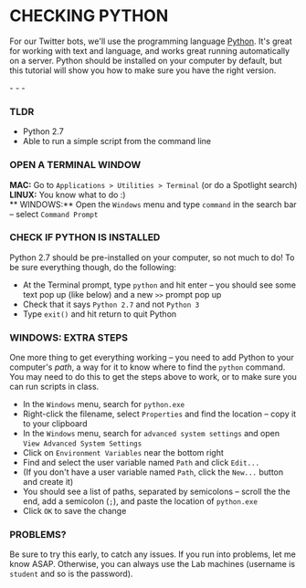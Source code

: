 CHECKING PYTHON
====

For our Twitter bots, we'll use the programming language [Python](https://www.python.org/). It's great for working with text and language, and works great running automatically on a server. Python should be installed on your computer by default, but this tutorial will show you how to make sure you have the right version.

\- \- \-

### TLDR  

* Python 2.7  
* Able to run a simple script from the command line

### OPEN A TERMINAL WINDOW

**MAC:** Go to `Applications > Utilities > Terminal` (or do a Spotlight search)  
**LINUX:** You know what to do :)  
** WINDOWS:** Open the `Windows` menu and type `command` in the search bar – select `Command Prompt`  

### CHECK IF PYTHON IS INSTALLED

Python 2.7 should be pre-installed on your computer, so not much to do! To be sure everything though, do the following:

* At the Terminal prompt, type `python` and hit enter – you should see some text pop up (like below) and a new `>>` prompt pop up  
* Check that it says `Python 2.7` and not `Python 3`  
* Type `exit()` and hit return to quit Python  

### WINDOWS: EXTRA STEPS  

One more thing to get everything working – you need to add Python to your computer's *path*, a way for it to know where to find the `python` command. You may need to do this to get the steps above to work, or to make sure you can run scripts in class.

* In the `Windows` menu, search for `python.exe`  
* Right-click the filename, select `Properties` and find the location – copy it to your clipboard  
* In the `Windows` menu, search for `advanced system settings` and open `View Advanced System Settings`  
* Click on `Environment Variables` near the bottom right  
* Find and select the user variable named `Path` and click `Edit...`  
* (If you don't have a user variable named `Path`, click the `New...` button and create it)  
* You should see a list of paths, separated by semicolons – scroll the the end, add a semicolon (`;`), and paste the location of `python.exe`  
* Click `OK` to save the change  

### PROBLEMS?  

Be sure to try this early, to catch any issues. If you run into problems, let me know ASAP. Otherwise, you can always use the Lab machines (username is `student` and so is the password).
